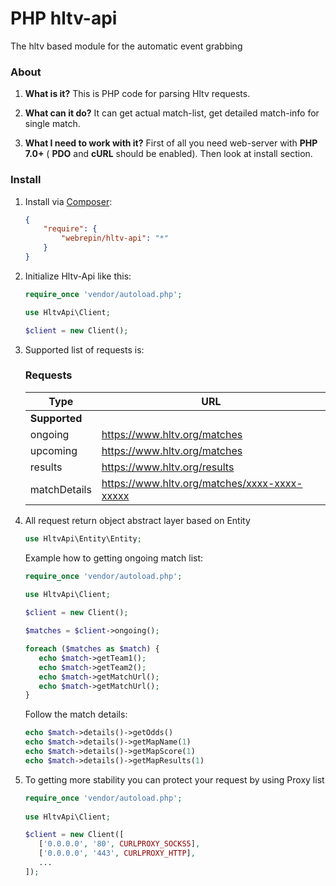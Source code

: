 # PHP hltv-api
The hltv based module for the automatic event grabbing

### About

1. **What is it?**
This is PHP code for parsing Hltv requests.

2. **What can it do?**
It can get actual match-list, get detailed match-info for single match.

3. **What I need to work with it?**
First of all you need web-server with **PHP 7.0+** ( **PDO** and **cURL** should be enabled). Then look at install section.

### Install

1. Install via [Composer](http://getcomposer.org/):

    ````json
    {
        "require": {
            "webrepin/hltv-api": "*"
        }
    }
    ````

2.  Initialize Hltv-Api like this:

    ````php
    require_once 'vendor/autoload.php';
    
    use HltvApi\Client;
    
    $client = new Client();
    
    ````
3. Supported list of requests is:

    ### Requests
    |           Type               |                                    URL                                           |
    |------------------------------|----------------------------------------------------------------------------------|
    |        **Supported**         |                                                                                  |
    | ongoing                      | https://www.hltv.org/matches                                                     |
    | upcoming                     | https://www.hltv.org/matches                                                     |
    | results                      | https://www.hltv.org/results                                                     |
    | matchDetails                 | https://www.hltv.org/matches/xxxx-xxxx-xxxxx                                     |

4. All request return object abstract layer based on Entity 

    ````php
    use HltvApi\Entity\Entity;
    ````
    
    Example how to getting ongoing match list: 
    
    ````php
    require_once 'vendor/autoload.php';
        
    use HltvApi\Client;
   
    $client = new Client();
 
    $matches = $client->ongoing();
 
    foreach ($matches as $match) {
       echo $match->getTeam1();
       echo $match->getTeam2();
       echo $match->getMatchUrl();
       echo $match->getMatchUrl();
    }
    ````
    
    Follow the match details:
    
    ````php
    echo $match->details()->getOdds()
    echo $match->details()->getMapName(1)
    echo $match->details()->getMapScore(1)
    echo $match->details()->getMapResults(1)
    ````
    
5. To getting more stability you can protect your request  by using Proxy list
  
    ````php
    require_once 'vendor/autoload.php';
        
    use HltvApi\Client;
   
    $client = new Client([
       ['0.0.0.0', '80', CURLPROXY_SOCKS5],
       ['0.0.0.0', '443', CURLPROXY_HTTP],
       ...
    ]);
 
    
     ````